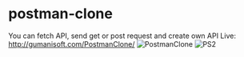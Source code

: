 # postman-clone
You can fetch API, send get or post request and create own API
Live: http://gumanisoft.com/PostmanClone/
![PostmanClone](https://user-images.githubusercontent.com/68065676/96342961-96364580-10bb-11eb-8027-5b6f294b114b.PNG)
![PS2](https://user-images.githubusercontent.com/68065676/96344706-152b7e00-10bc-11eb-9447-996688f2b167.PNG)
